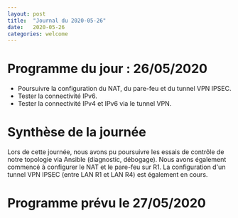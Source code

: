 ```yaml
---
layout: post
title:  "Journal du 2020-05-26"
date:   2020-05-26
categories: welcome
---
```


# Programme du jour : 26/05/2020

* Poursuivre la configuration du NAT, du pare-feu et du tunnel VPN IPSEC.
* Tester la connectivité IPv6.
* Tester la connectivité IPv4 et IPv6 via le tunnel VPN.

# Synthèse de la journée

Lors de cette journée, nous avons pu poursuivre les essais de contrôle de notre topologie via Ansible (diagnostic, débogage). Nous avons également commencé à configurer le NAT et le pare-feu sur R1. La configuration d'un tunnel VPN IPSEC (entre LAN R1 et LAN R4) est également en cours.

# Programme prévu le 27/05/2020



